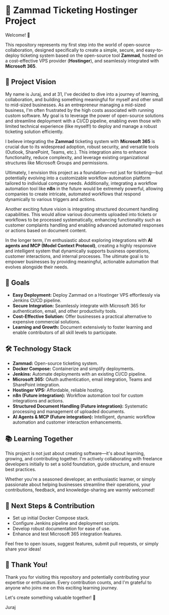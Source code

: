 # 🚀 Zammad Ticketing Hostinger Project

Welcome! 👋

This repository represents my first step into the world of open-source collaboration, designed specifically to create a simple, secure, and easy-to-deploy ticketing system based on the open-source tool **Zammad**, hosted on a cost-effective VPS provider (**Hostinger**), and seamlessly integrated with **Microsoft 365**.

## 🎯 Project Vision

My name is Juraj, and at 31, I've decided to dive into a journey of learning, collaboration, and building something meaningful for myself and other small to mid-sized businesses. As an entrepreneur managing a mid-sized business, I'm often frustrated by the high costs associated with running custom software. My goal is to leverage the power of open-source solutions and streamline deployment with a CI/CD pipeline, enabling even those with limited technical experience (like myself!) to deploy and manage a robust ticketing solution efficiently.

I believe integrating the **Zammad** ticketing system with **Microsoft 365** is crucial due to its widespread adoption, robust security, and versatile tools (Outlook, SharePoint, Teams, etc.). This integration aims to enhance functionality, reduce complexity, and leverage existing organizational structures like Microsoft Groups and permissions.

Ultimately, I envision this project as a foundation—not just for ticketing—but potentially evolving into a customizable workflow automation platform tailored to individual company needs. Additionally, integrating a workflow automation tool like **n8n** in the future would be extremely powerful, allowing companies to create intricate, automated workflows that respond dynamically to various triggers and actions.

Another exciting future vision is integrating structured document handling capabilities. This would allow various documents uploaded into tickets or workflows to be processed systematically, enhancing functionality such as customer complaints handling and enabling advanced automated responses or actions based on document content.

In the longer term, I'm enthusiastic about exploring integrations with **AI agents and MCP (Model Context Protocol)**, creating a highly responsive and intelligent system that dynamically supports business operations, customer interactions, and internal processes. The ultimate goal is to empower businesses by providing meaningful, actionable automation that evolves alongside their needs.

## 🔑 Goals

* **Easy Deployment:** Deploy Zammad on a Hostinger VPS effortlessly via Jenkins CI/CD pipeline.
* **Secure Integration:** Seamlessly integrate with Microsoft 365 for authentication, email, and other productivity tools.
* **Cost-Effective Solution:** Offer businesses a practical alternative to expensive commercial solutions.
* **Learning and Growth:** Document extensively to foster learning and enable contributors of all skill levels to participate.

## 🛠️ Technology Stack

* **Zammad:** Open-source ticketing system.
* **Docker Compose:** Containerize and simplify deployments.
* **Jenkins:** Automate deployments with an existing CI/CD pipeline.
* **Microsoft 365:** OAuth authentication, email integration, Teams and SharePoint integration.
* **Hostinger VPS:** Affordable, reliable hosting.
* **n8n (Future integration):** Workflow automation tool for custom integrations and actions.
* **Structured Document Handling (Future integration):** Systematic processing and management of uploaded documents.
* **AI Agents & MCP (Future integration):** Intelligent, dynamic workflow automation and customer interaction enhancements.

## 📚 Learning Together

This project is not just about creating software—it's about learning, growing, and contributing together. I'm actively collaborating with freelance developers initially to set a solid foundation, guide structure, and ensure best practices.

Whether you're a seasoned developer, an enthusiastic learner, or simply passionate about helping businesses streamline their operations, your contributions, feedback, and knowledge-sharing are warmly welcomed!

## 🚧 Next Steps & Contribution

* Set up initial Docker Compose stack.
* Configure Jenkins pipeline and deployment scripts.
* Develop robust documentation for ease of use.
* Enhance and test Microsoft 365 integration features.

Feel free to open issues, suggest features, submit pull requests, or simply share your ideas!

## 🙏 Thank You!

Thank you for visiting this repository and potentially contributing your expertise or enthusiasm. Every contribution counts, and I'm grateful to anyone who joins me on this exciting learning journey.

Let's create something valuable together! 🌟

Juraj
